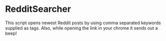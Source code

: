 # RedditSearcher
This script opens newest Reddit posts by using comma separated keywords supplied as tags. Also, while opening the link in your chrome it sends out a beep!
